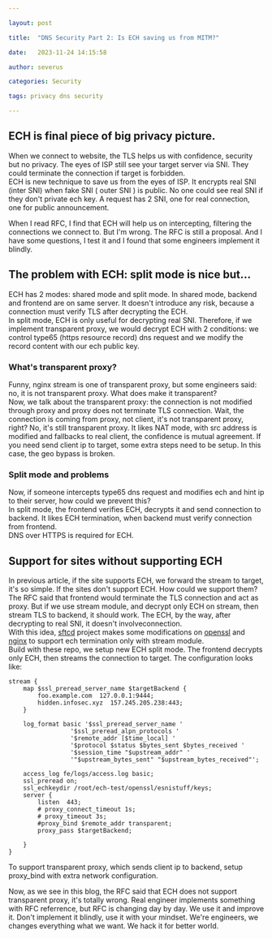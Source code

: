 ```yaml
---

layout: post

title:  "DNS Security Part 2: Is ECH saving us from MITM?"

date:   2023-11-24 14:15:58

author: severus

categories: Security

tags: privacy dns security

---
```


## ECH is final piece of big privacy picture.
When we connect to website, the TLS helps us with confidence, security but no privacy. The eyes of ISP still see your target server via SNI. They could terminate the connection if target is forbidden.     
ECH is new technique to save us from the eyes of ISP. It encrypts real SNI (inter SNI) when fake SNI ( outer SNI ) is public. No one could see real SNI if they don't private ech key. A request has 2 SNI, one for real connection, one for public announcement.

When I read RFC, I find that ECH will help us on intercepting, filtering the connections we connect to. But I'm wrong. The RFC is still a proposal. And I have some questions, I test it and I found that some engineers implement it blindly.

## The problem with ECH: split mode is nice but...
ECH has 2 modes: shared mode and split mode. In shared mode, backend and frontend are on same server. It doesn't introduce any risk, because a connection must verify TLS after decrypting the ECH.  
In split mode, ECH is only useful for decrypting real SNI. Therefore, if we implement transparent proxy, we would decrypt ECH with 2 conditions: we control type65  (https resource record) dns request and we modify the record content with our ech public key.

### What's transparent proxy?
Funny, nginx stream is one of transparent proxy, but some engineers said: no, it is not transparent proxy. What does make it transparent?  
Now, we talk about the transparent proxy: the connection is not modified through proxy and proxy does not terminate TLS connection. Wait, the connection is coming from proxy, not client, it's not transparent proxy, right? No, it's still transparent proxy. It likes NAT mode, with src address is modified and fallbacks to real client, the confidence is mutual agreement. If you need send client ip to target, some extra steps need to be setup. In this case, the geo bypass is broken.

### Split mode and problems  
Now, if someone intercepts type65 dns request and modifies ech and hint ip to their server, how could we prevent this?  
In split mode, the frontend verifies ECH, decrypts it and send connection to backend. It likes ECH termination, when backend must verify connection from frontend.  
DNS over HTTPS is required for ECH.

## Support for sites without supporting ECH
In previous article, if the site supports ECH, we forward the stream to target, it's so simple. If the sites don't support ECH. How could we support them?  
The RFC said that frontend would terminate the TLS connection and act as proxy. But if we use stream module, and decrypt only ECH on stream, then stream TLS to backend, it should work. The ECH, by the way, after decrypting to real SNI, it doesn't involveconnection.  
With this idea, [sftcd](https://github.com/sftcd) project makes some modifications on [openssl](https://github.com/sftcd/openssl) and [nginx](https://github.com/sftcd/nginx) to support ech termination only with stream module.  
Build with these repo, we setup new ECH split mode. The frontend decrypts only ECH, then streams the connection to target. The configuration looks like: 
```
stream {
    map $ssl_preread_server_name $targetBackend {
        foo.example.com  127.0.0.1:9444;
        hidden.infosec.xyz  157.245.205.238:443;
    }

    log_format basic '$ssl_preread_server_name '
                 '$ssl_preread_alpn_protocols '
                 '$remote_addr [$time_local] '
                 '$protocol $status $bytes_sent $bytes_received '
                 '$session_time "$upstream_addr" '
                 '"$upstream_bytes_sent" "$upstream_bytes_received"';

    access_log fe/logs/access.log basic;
    ssl_preread on;
    ssl_echkeydir /root/ech-test/openssl/esnistuff/keys;
    server {
        listen  443;
        # proxy_connect_timeout 1s;
        # proxy_timeout 3s;
        #proxy_bind $remote_addr transparent;
        proxy_pass $targetBackend;

    }
}
```

To support transparent proxy, which sends client ip to backend, setup proxy_bind with extra network configuration.

Now, as we see in this blog, the RFC said that ECH does not support transparent proxy, it's totally wrong. 
Real engineer implements something with RFC referrence, but RFC is changing day by day. We use it and improve it. Don't implement it blindly, use it with your mindset. We're engineers, we changes everything what we want. We hack it for better world.
